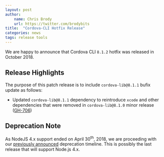 ```yaml
---
layout: post
author:
    name: Chris Brody
    url: https://twitter.com/brodybits
title:  "Cordova-CLI Hotfix Release"
categories: news
tags: release tools
---
```


We are happy to announce that Cordova CLI `8.1.2` hotfix was released in October 2018.

## Release Highlights

The purpose of this patch release is to include `cordova-lib@8.1.1` bufix update as follows:

* Updated `cordova-lib@8.1.1` dependency to reintroduce `xcode` and other dependencies that were removed in `cordova-lib@8.1.0` minor release ([GH-706](https://github.com/apache/cordova-lib/issues/706))

## Deprecation Note

As NodeJS 4.x support ended on April 30<sup>th</sup>, 2018, we are proceeding with our [previously announced](http://cordova.apache.org/news/2016/10/01/0.x-4.x-deprecation-timeline.html) deprecation timeline.  This is possibly the last release that will support Node.js 4.x.
